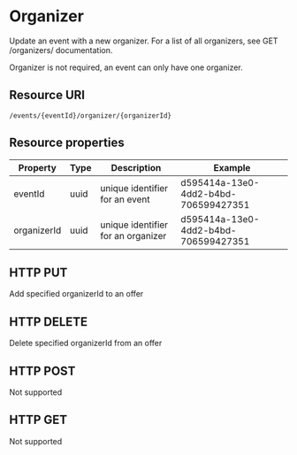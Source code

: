 ---
---

# Organizer

Update an event with a new organizer. For a list of all organizers, see GET /organizers/ documentation.

Organizer is not required, an event can only have one organizer.

## Resource URI

```
/events/{eventId}/organizer/{organizerId}
```

## Resource properties

| Property	| Type | Description | Example |
|--|--|--|--|
| eventId	| uuid | unique identifier for an event | d595414a-13e0-4dd2-b4bd-706599427351 |
| organizerId	| uuid | unique identifier for an organizer | d595414a-13e0-4dd2-b4bd-706599427351 |

## HTTP PUT

Add specified organizerId to an offer

## HTTP DELETE

Delete specified organizerId from an offer

## HTTP POST

Not supported

## HTTP GET

Not supported


